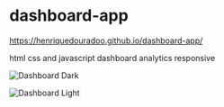# dashboard-app
https://henriquedouradoo.github.io/dashboard-app/
 

html css and javascript
dashboard analytics responsive

![Dashboard Dark](https://github.com/henriquedouradoo/dashboard-app/assets/125815196/3da6ed14-9c1f-41c0-8cb1-0b2dbcc2c1f8)

![Dashboard Light](https://github.com/henriquedouradoo/dashboard-app/assets/125815196/818e9dab-13f3-49df-8ab4-efb17377e639)
